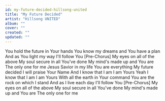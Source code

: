 ```yaml
---
id: my-future-decided-hillsong-united
title: "My Future Decided"
artist: "Hillsong UNITED"
album: ""
cover: ""
created: ""
updated: ""
---
```


You hold the future in Your hands
You know my dreams and You have a plan
And as You light my way I'll follow You
[Pre-Chorus]
My eyes on all of the above
My soul secure in all You've done
My mind's made up and You are
The only one for me
Jesus Savior in my life You are everything
My future decided I will praise Your Name
And I know that I am I am Yours
Yeah I know that I am I am Yours
With all the earth in Your command
You are the rock on which I stand
And as I live each day I'll follow You
[Pre-Chorus]
My eyes on all of the above
My soul secure in all You've done
My mind's made up and You are
The only one for me